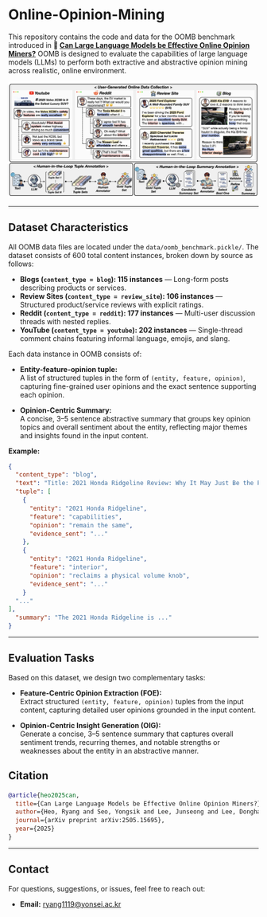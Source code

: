 # Online-Opinion-Mining

This repository contains the code and data for the OOMB benchmark introduced in **📄 [Can Large Language Models be Effective Online Opinion Miners?](https://arxiv.org/abs/2505.15695)** OOMB is designed to evaluate the capabilities of large language models (LLMs) to perform both extractive and abstractive opinion mining across realistic, online environment.

![Figure](image/oomb_fig.png)

---

## Dataset Characteristics 

All OOMB data files are located under the `data/oomb_benchmark.pickle/`. The dataset consists of 600 total content instances, broken down by source as follows:

- **Blogs (`content_type = blog`): 115 instances** — Long-form posts describing products or services. 
- **Review Sites (`content_type = review_site`): 106 instances** — Structured product/service reviews with explicit ratings.
- **Reddit (`content_type = reddit`): 177 instances** — Multi-user discussion threads with nested replies.
- **YouTube (`content_type = youtube`): 202 instances** — Single-thread comment chains featuring informal language, emojis, and slang.

Each data instance in OOMB consists of:

- **Entity-feature-opinion tuple:**  
  A list of structured tuples in the form of `(entity, feature, opinion)`, capturing fine-grained user opinions and the exact sentence supporting each opinion.

- **Opinion-Centric Summary:**  
  A concise, 3–5 sentence abstractive summary that groups key opinion topics and overall sentiment about the entity, reflecting major themes and insights found in the input content.

**Example:**

```json
{
  "content_type": "blog",
  "text": "Title: 2021 Honda Ridgeline Review: Why It May Just Be the Perfect Truck for You…",
  "tuple": [
    {
      "entity": "2021 Honda Ridgeline",
      "feature": "capabilities",
      "opinion": "remain the same",
      "evidence_sent": "..."
    },
    {
      "entity": "2021 Honda Ridgeline",
      "feature": "interior",
      "opinion": "reclaims a physical volume knob",
      "evidence_sent": "..."
    }
  "..."
],
  "summary": "The 2021 Honda Ridgeline is ..."
}
```
---

## Evaluation Tasks

Based on this dataset, we design two complementary tasks:

- **Feature-Centric Opinion Extraction (FOE):**  
  Extract structured `(entity, feature, opinion)` tuples from the input content, capturing detailed user opinions grounded in the input content.

- **Opinion-Centric Insight Generation (OIG):**  
  Generate a concise, 3–5 sentence summary that captures overall sentiment trends, recurring themes, and notable strengths or weaknesses about the entity in an abstractive manner.

## Citation

```bibtex
@article{heo2025can,
  title={Can Large Language Models be Effective Online Opinion Miners?},
  author={Heo, Ryang and Seo, Yongsik and Lee, Junseong and Lee, Dongha},
  journal={arXiv preprint arXiv:2505.15695},
  year={2025}
}
```

---

## Contact

For questions, suggestions, or issues, feel free to reach out:

- **Email:** [ryang1119@yonsei.ac.kr](mailto:ryang1119@yonsei.ac.kr)

